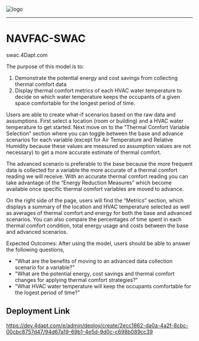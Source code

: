 ![logo](http://www.public.navy.mil/subfor/cus/PublishingImages/past_sites/guampuc.jpg) 
********
# NAVFAC-SWAC

swac.4Dapt.com

The purpose of this model is to:
  1. Demonstrate the potential energy and cost savings from collecting thermal comfort data
  2. Display thermal comfort metrics of each HVAC water temperature to decide on which water temperature keeps the occupants of a given         space comfortable for the longest period of time.

Users are able to create what-if scenarios based on the raw data and assumptions. First select a location (room or building) and a HVAC water temperature to get started. Next move on to the “Thermal Comfort Variable Selection” section where you can toggle between the base and advance scenarios for each variable (except for Air Temperature and Relative Humidity because these values are measured so assumption values are not necessary) to get a more accurate estimate of thermal comfort. 

The advanced scenario is preferable to the base because the more frequent data is collected for a variable the more accurate of a thermal comfort reading we will receive. With an accurate thermal comfort reading you can take advantage of the “Energy Reduction Measures” which become available once specific thermal comfort variables are moved to advance.

On the right side of the page, users will find the “Metrics” section, which displays a summary of the location and HVAC temperature selected as well as averages of thermal comfort and energy for both the base and advanced scenarios. You can also compare the percentages of time spent in each thermal comfort condition, total energy usage and costs between the base and advanced scenarios.

Expected Outcomes:
After using the model, users should be able to answer the following questions,

* "What are the benefits of moving to an advanced data collection scenario for a variable?"
* "What are the potential energy, cost savings and thermal comfort changes for applying thermal comfort strategies?"
* "What HVAC water temperature will keep the occupants comfortable for the logest period of time?"

## Deployment Link
https://dev.4dapt.com/e/admin/deploy/create/2ecc1862-da0a-4a2f-8cbc-00cbc8757d47/94d67a19-69b1-4e5d-9d0c-c698b089cc39